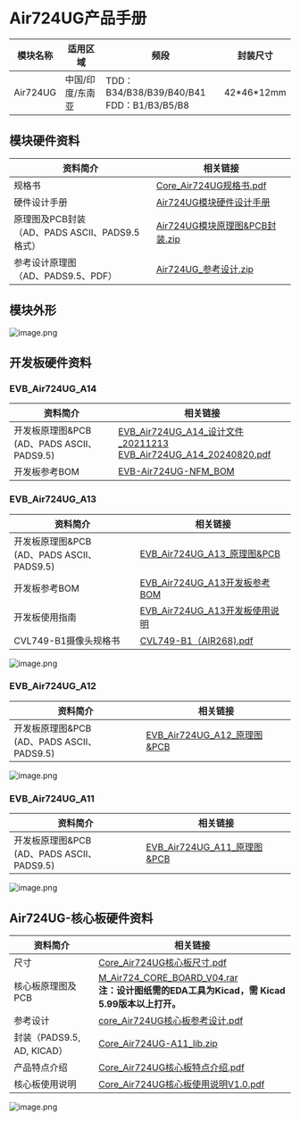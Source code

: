 # Air724UG产品手册

| 模块名称 | 适用区域         | 频段                                            | 封装尺寸     |
| -------- | ---------------- | ----------------------------------------------- | ------------ |
| Air724UG | 中国/印度/东南亚 | TDD：B34/B38/B39/B40/B41 <br />FDD：B1/B3/B5/B8 | 42\*46\*12mm |

## 模块硬件资料

| 资料简介                                               | 相关链接                                                                                                                                                                               |
| ------------------------------------------------------ | -------------------------------------------------------------------------------------------------------------------------------------------------------------------------------------- |
| 规格书                                                 | [Core_Air724UG规格书.pdf](https://cdn.openluat-luatcommunity.openluat.com/attachment/20210916162251585_Core_Air724UG规格书.pdf)                                                           |
| 硬件设计手册                                           | [Air724UG模块硬件设计手册](https://doc.openluat.com/article/383/0)                                                                                                                        |
| 原理图及PCB封装<br />（AD、PADS ASCII、PADS9.5格式） | [Air724UG模块原理图&amp;PCB封装.zip](https://cdn.openluat-luatcommunity.openluat.com/attachment/20201224150449929_Air724UG_Air723UG_%E5%8E%9F%E7%90%86%E5%9B%BEPCB%E5%B0%81%E8%A3%85.zip) |
| 参考设计原理图<br />（AD、PADS9.5、PDF）             | [Air724UG_参考设计.zip](https://cdn.openluat-luatcommunity.openluat.com/attachment/20210225095151349_Air724UG_Reference_Design_V1.0.zip)                                                  |

## 模块外形

![image.png](https://cdn.openluat-luatcommunity.openluat.com/images/20220617135529827_image.png)

## 开发板硬件资料

### EVB_Air724UG_A14

| 资料简介                                          | 相关链接                                                                                                                                                                                                                                                                                               |
| ------------------------------------------------- | ------------------------------------------------------------------------------------------------------------------------------------------------------------------------------------------------------------------------------------------------------------------------------------------------------ |
| 开发板原理图&PCB<br />(AD、PADS ASCII、PADS9.5) | [EVB_Air724UG_A14_设计文件_20211213](https://cdn.openluat-luatcommunity.openluat.com/attachment/20230523094035766_EVB_Air724UG_A14_设计文件_20211213.rar)<br />[EVB_Air724UG_A14_20240820.pdf](https://cdn.openluat-luatcommunity.openluat.com/attachment/20240820165347223_EVB_Air724UG_A14_20240820.pdf) |
| 开发板参考BOM                                     | [EVB-Air724UG-NFM_BOM](https://cdn.openluat-luatcommunity.openluat.com/attachment/20230523094141113_EVB-Air724UG-NFM_BOM_B_EVB-Air724UG-NFM_A14_V1.1_20211213(Air724UG_NFM).xlsx)                                                                                                                         |

### EVB_Air724UG_A13

| 资料简介                                          | 相关链接                                                                                                                                                          |
| ------------------------------------------------- | ----------------------------------------------------------------------------------------------------------------------------------------------------------------- |
| 开发板原理图&PCB<br />(AD、PADS ASCII、PADS9.5) | [EVB_Air724UG_A13_原理图&amp;PCB](https://cdn.openluat-luatcommunity.openluat.com/attachment/20201224143227650_EVB_Air724UG_A13_20200723.zip)                        |
| 开发板参考BOM                                     | [EVB_Air724UG_A13开发板参考BOM](https://cdn.openluat-luatcommunity.openluat.com/attachment/20200821115320989_EVB_Air724UG_BOM_B_EVB_Air724UG_A13_V1.5_20200810.xlsx) |
| 开发板使用指南                                    | [EVB_Air724UG_A13开发板使用说明](https://doc.openluat.com/article/2236 "EVB_Air724UG_A13开发板使用说明")                                                                |
| CVL749-B1摄像头规格书                             | [CVL749-B1（AIR268).pdf](https://cdn.openluat-luatcommunity.openluat.com/attachment/20230201200906850_CVL749-B1(AIR268).pdf)                                         |

![image.png](https://cdn.openluat-luatcommunity.openluat.com/images/20220617112740589_image.png)

### EVB_Air724UG_A12

| 资料简介                                          | 相关链接                                                                                                                          |
| ------------------------------------------------- | --------------------------------------------------------------------------------------------------------------------------------- |
| 开发板原理图&PCB<br />(AD、PADS ASCII、PADS9.5) | [EVB_Air724UG_A12_原理图&amp;PCB](https://cdn.openluat-luatcommunity.openluat.com/attachment/20210107163418415_EVB_Air724UG_A12.zip) |

![image.png](https://cdn.openluat-luatcommunity.openluat.com/images/20220617165533623_image.png)

### EVB_Air724UG_A11

| 资料简介                                          | 相关链接                                                                                                                          |
| ------------------------------------------------- | --------------------------------------------------------------------------------------------------------------------------------- |
| 开发板原理图&PCB<br />(AD、PADS ASCII、PADS9.5) | [EVB_Air724UG_A11_原理图&amp;PCB](https://cdn.openluat-luatcommunity.openluat.com/attachment/20210107162537708_EVB_Air724UG_A11.zip) |

![image.png](https://cdn.openluat-luatcommunity.openluat.com/images/20220617155804642_image.png)

## Air724UG-核心板硬件资料

| 资料简介                   | 相关链接                                                                                                                                                                                                          |
| -------------------------- | ----------------------------------------------------------------------------------------------------------------------------------------------------------------------------------------------------------------- |
| 尺寸                       | [Core_Air724UG核心板尺寸.pdf](https://cdn.openluat-luatcommunity.openluat.com/attachment/20211011093636481_Core_Air724UG核心板尺寸.pdf)                                                                              |
| 核心板原理图及PCB          | [M_Air724_CORE_BOARD_V04.rar](https://cdn.openluat-luatcommunity.openluat.com/attachment/20220425141911219_M_Air724_CORE_BOARD_V04.rar)<br />**注：设计图纸需的EDA工具为Kicad，需 Kicad 5.99版本以上打开。** |
| 参考设计                   | [core_Air724UG核心板参考设计.pdf](https://cdn.openluat-luatcommunity.openluat.com/attachment/20210917152159759_core_Air724UG核心板参考设计.pdf)                                                                      |
| 封装（PADS9.5, AD, KICAD） | [Core_Air724UG-A11_lib.zip](https://cdn.openluat-luatcommunity.openluat.com/attachment/20210807140341574_Core_Air724UG-A11_lib.zip)                                                                                  |
| 产品特点介绍               | [Core_Air724UG核心板特点介绍.pdf](https://cdn.openluat-luatcommunity.openluat.com/attachment/20210917202958428_Core_Air724UG核心板特点介绍.pdf)                                                                      |
| 核心板使用说明             | [Core_Air724UG核心板使用说明V1.0.pdf](https://cdn.openluat-luatcommunity.openluat.com/attachment/20210807140238026_Core_Air724UG核心板使用说明V1.0.pdf)                                                              |

![image.png](https://cdn.openluat-luatcommunity.openluat.com/images/20220617163652220_image.png)

